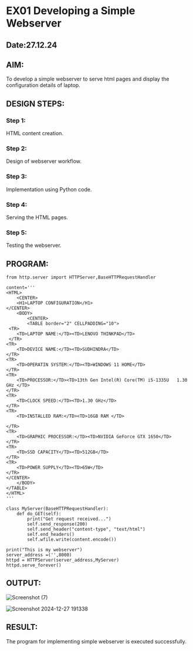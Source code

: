 # EX01 Developing a Simple Webserver
## Date:27.12.24

## AIM:
To develop a simple webserver to serve html pages and display the configuration details of laptop.

## DESIGN STEPS:
### Step 1: 
HTML content creation.

### Step 2:
Design of webserver workflow.

### Step 3:
Implementation using Python code.

### Step 4:
Serving the HTML pages.

### Step 5:
Testing the webserver.

## PROGRAM:
```
from http.server import HTTPServer,BaseHTTPRequestHandler

content='''
<HTML>
    <CENTER>
    <H1>LAPTOP CONFIGURATION</H1>
</CENTER>
    <BODY>
        <CENTER>
        <TABLE border="2" CELLPADDING="10">
 <TR>
    <TD>LAPTOP NAME:</TD><TD>LENOVO THINKPAD</TD>
 </TR>           
<TR>
    <TD>DEVICE NAME:</TD><TD>SUDHINDRA</TD>
</TR>
<TR>
    <TD>OPERATIN SYSTEM:</TD><TD>WINDOWS 11 HOME</TD>
</TR>
<TR>
    <TD>PROCESSOR:</TD><TD>13th Gen Intel(R) Core(TM) i5-1335U   1.30 GHz </TD>
</TR>
<TR>
    <TD>CLOCK SPEED:</TD><TD>1.30 GHz</TD>
</TR>
<TR>
    <TD>INSTALLED RAM:</TD><TD>16GB RAM </TD>

</TR>
<TR>
    <TD>GRAPHIC PROCESSOR:</TD><TD>NVIDIA GeForce GTX 1650</TD>
</TR>
<TR>
    <TD>SSD CAPACITY</TD><TD>512GB</TD>
</TR>
<TR>
    <TD>POWER SUPPLY</TD><TD>65W</TD>
</TR>
</CENTER>
    </BODY>
</TABLE>
</HTML>
'''

class MyServer(BaseHTTPRequestHandler):
    def do_GET(self):
        print("Get request received...")
        self.send_response(200) 
        self.send_header("content-type", "text/html")       
        self.end_headers()
        self.wfile.write(content.encode())

print("This is my webserver") 
server_address =('',8000)
httpd = HTTPServer(server_address,MyServer)
httpd.serve_forever()

```


## OUTPUT:
![Screenshot (7)](https://github.com/user-attachments/assets/b45626f7-062f-47c7-8bcf-e604b2c81e10)

![Screenshot 2024-12-27 191338](https://github.com/user-attachments/assets/dd28a0b5-16bc-45cb-ae07-35e86488800a)






## RESULT:
The program for implementing simple webserver is executed successfully.
